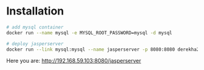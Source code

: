 # Installation
```sh
# add mysql container
docker run --name mysql -e MYSQL_ROOT_PASSWORD=mysql -d mysql

# deploy jasperserver
docker run --link mysql:mysql --name jasperserver -p 8080:8080 derekha2010/jasperserver
```
Here you are: http://192.168.59.103:8080/jasperserver

